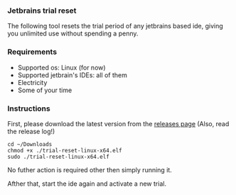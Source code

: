 ### Jetbrains trial reset
The following tool resets the trial period of any jetbrains based ide, giving you unlimited use without spending a penny.

### Requirements
- Supported os: Linux (for now)
- Supported jetbrain's IDEs: all of them
- Electricity
- Some of your time

### Instructions
First, please download the latest version from the [releases page](https://github.com/aamaanaa/jetbrains-trial-reset/releases/)
(Also, read the release log!)

```shell
cd ~/Downloads
chmod +x ./trial-reset-linux-x64.elf
sudo ./trial-reset-linux-x64.elf
```

No futher action is required other then simply running it.

Afther that, start the ide again and activate a new trial.
